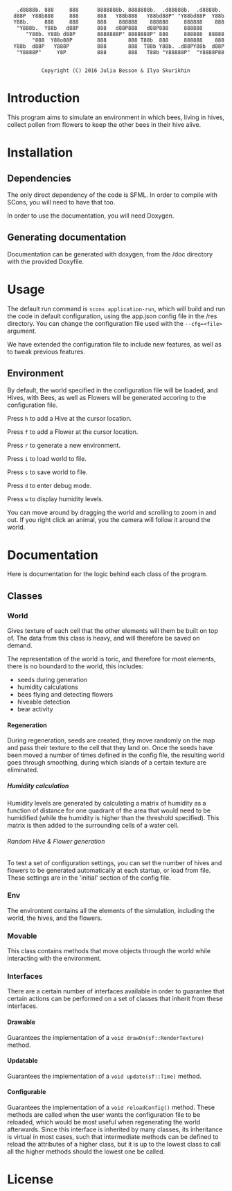        .d8888b. 888     888      8888888b. 8888888b.  .d88888b.  .d8888b.  
      d88P  Y88b888     888      888   Y88b888   Y88bd88P" "Y88bd88P  Y88b 
      Y88b.     888     888      888    888888    888888     888888    888 
       "Y888b.  Y88b   d88P      888   d88P888   d88P888     888888        
          "Y88b. Y88b d88P       8888888P" 8888888P" 888     888888  88888 
            "888  Y88o88P        888       888 T88b  888     888888    888 
      Y88b  d88P   Y888P         888       888  T88b Y88b. .d88PY88b  d88P 
       "Y8888P"     Y8P          888       888   T88b "Y88888P"  "Y8888P88 
                                                                     

               Copyright (C) 2016 Julia Besson & Ilya Skurikhin

Introduction
================================================================================

This program aims to simulate an environment in which bees, living in hives, 
collect pollen from flowers to keep the other bees in their hive alive.

Installation
================================================================================

## Dependencies

The only direct dependency of the code is SFML.
In order to compile with SCons, you will need to have that too.

In order to use the documentation, you will need Doxygen.


## Generating documentation

Documentation can be generated with doxygen, from the /doc directory with the 
provided Doxyfile.


Usage
================================================================================

The default run command is `scons application-run`, which will build and run the
code in default configuration, using the app.json config file in the /res 
directory. You can change the configuration file used with the `--cfg=<file>`
argument.

We have extended the configuration file to include new features, as well as to 
tweak previous features.

## Environment

By default, the world specified in the configuration file will be loaded, and 
Hives, with Bees, as well as Flowers will be generated accoring to the 
configuration file. 

Press `h` to add a Hive at the cursor location.

Press `f` to add a Flower at the cursor location.

Press `r` to generate a new environment.

Press `i` to load world to file.

Press `s` to save world to file.

Press `d` to enter debug mode.

Press `w` to display humidity levels.

You can move around by dragging the world and scrolling to zoom in and out. 
If you right click an animal, you the camera will follow it around the world.


Documentation
================================================================================

Here is documentation for the logic behind each class of the program.


Classes
--------------------------------------------------------------------------------

### World

Gives texture of each cell that the other elements will them be built on top of.
The data from this class is heavy, and will therefore be saved on demand. 

The representation of the world is toric, and therefore for most elements, there
is no boundard to the world, this includes:
  - seeds during generation
  - humidity calculations
  - bees flying and detecting flowers
  - hiveable detection
  - bear activity

#### Regeneration

During regeneration, seeds are created, they move randomly on the map and pass 
their texture to the cell that they land on. Once the seeds have been moved a
number of times defined in the config file, the resulting world goes through 
smoothing, during which islands of a certain texture are eliminated.

##### Humidity calculation

Humidity levels are generated by calculating a matrix of humidity as a function
of distance for one quadrant of the area that would need to be humidified (while
the humidity is higher than the threshold specified). This matrix is then added 
to the surrounding cells of a water cell.

###### Random Hive & Flower generation

To test a set of configuration settings, you can set the number of hives and 
flowers to be generated automatically at each startup, or load from file. These
settings are in the 'initial' section of the config file.

### Env

The environtent contains all the elements of the simulation, including the 
world, the hives, and the flowers. 

### Movable

This class contains methods that move objects through the world while
interacting with the environment.

### Interfaces

There are a certain number of interfaces available in order to guarantee that 
certain actions can be performed on a set of classes that inherit from these
interfaces.

#### Drawable

Guarantees the implementation of a `void drawOn(sf::RenderTexture)` method.

#### Updatable

Guarantees the implementation of a `void update(sf::Time)` method.

#### Configurable

Guarantees the implementation of a `void reloadConfig()` method. These methods
are called when the user wants the configuration file to be reloaded, which 
would be most useful when regenerating the world afterwards. Since this 
interface is inherited by many classes, its inheritance is virtual in most
cases, such that intermediate methods can be defined to reload the attributes of
a higher class, but it is up to the lowest class to call all the higher methods
should the lowest one be called.



License
================================================================================


